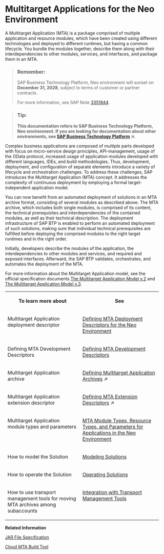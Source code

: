 <!-- loioe1bb7eb746d34237b8b47035adff5022 -->

# Multitarget Applications for the Neo Environment

A Multitarget Application \(MTA\) is a package comprised of multiple application and resource modules, which have been created using different technologies and deployed to different runtimes, but having a common lifecycle. You bundle the modules together, describe them along with their interdependencies to other modules, services, and interfaces, and package them in an MTA.

> ### Remember:  
> SAP Business Technology Platform, Neo environment will sunset on **December 31, 2028**, subject to terms of customer or partner contracts.
> 
> For more information, see SAP Note [3351844](https://me.sap.com/notes/3351844).

> ### Tip:  
> **This documentation refers to SAP Business Technology Platform, Neo environment. If you are looking for documentation about other environments, see [SAP Business Technology Platform](https://help.sap.com/viewer/65de2977205c403bbc107264b8eccf4b/Cloud/en-US/6a2c1ab5a31b4ed9a2ce17a5329e1dd8.html "SAP Business Technology Platform (SAP BTP) is an integrated offering comprised of the following technology portfolios: application development; process automation; integration; data, analytics, and enterprise planning; artificial intelligence. The platform offers users the ability to turn data into business value, compose end-to-end business processes, connect entire IT landscapes, and personalize, build and extend SAP applications. This reduces the overall total cost of ownership maintaining SAP landscapes and third-party software across end-to-end business processes.") :arrow_upper_right:.**

Complex business applications are composed of multiple parts developed with focus on micro-service design principles, API-management, usage of the OData protocol, increased usage of application modules developed with different languages, IDEs, and build methodologies. Thus, development, deployment, and configuration of separate elements introduce a variety of lifecycle and orchestration challenges. To address these challenges, SAP introduces the Multitarget Application \(MTA\) concept. It addresses the complexity of continuous deployment by employing a formal target-independent application model.

You can now benefit from an automated deployment of solutions in an MTA archive format, consisting of several modules as described above. The MTA archive, which includes both single modules, is comprised of its content, the technical prerequisites and interdependencies of the contained modules, as well as their technical description. The deployment infrastructure of SAP BTP is enabled to perform an automated deployment of such solutions, making sure that individual technical prerequisites are fulfilled before deploying the comprised modules to the right target runtimes and in the right order.

Initially, developers describe the modules of the application, the interdependencies to other modules and services, and required and exposed interfaces. Afterward, the SAP BTP validates, orchestrates, and automates the deployment of the MTA.

For more information about the Multitarget Application model, see the official specification documents [The Multitarget Application Model v.2](https://help.sap.com/doc/multitarget-application-modelv2/Cloud/en-US/The%20Multitarget%20Application%20Model.pdf) and [The Multitarget Application Model v.3](https://help.sap.com/doc/multitarget-application-modelv3/Cloud/en-US/The%20Multitarget%20Application%20M%D0%BEdel.pdf).


<table>
<tr>
<th valign="top">

To learn more about

</th>
<th valign="top">

See

</th>
</tr>
<tr>
<td valign="top">

Multitarget Application deployment descriptor

</td>
<td valign="top">

[Defining MTA Deployment Descriptors for the Neo Environment](defining-mta-deployment-descriptors-for-the-neo-environment-ef90452.md)

</td>
</tr>
<tr>
<td valign="top">

Defining MTA Development Descriptors

</td>
<td valign="top">

[Defining MTA Development Descriptors](defining-mta-development-descriptors-379278d.md)

</td>
</tr>
<tr>
<td valign="top">

Multitarget Application archive

</td>
<td valign="top">

[Defining Multitarget Application Archives](https://help.sap.com/viewer/65de2977205c403bbc107264b8eccf4b/Cloud/en-US/33a0e0eb1e4a47b3af52596b87fd2cef.html "You package the MTA deployment descriptor and module binaries in an MTA archive. You can manually do so as described below, or alternatively use the Cloud MTA Build tool.") :arrow_upper_right:

</td>
</tr>
<tr>
<td valign="top">

Multitarget Application extension descriptor

</td>
<td valign="top">

[Defining MTA Extension Descriptors](https://help.sap.com/viewer/65de2977205c403bbc107264b8eccf4b/Cloud/en-US/50df803465324d36851c79fd07e8972c.html "") :arrow_upper_right:

</td>
</tr>
<tr>
<td valign="top">

Multitarget Application module types and parameters

</td>
<td valign="top">

[MTA Module Types, Resource Types, and Parameters for Applications in the Neo Environment](mta-module-types-resource-types-and-parameters-for-applications-in-the-neo-environment-f1caa87.md)

</td>
</tr>
<tr>
<td valign="top">

How to model the Solution

</td>
<td valign="top">

[Modeling Solutions](modeling-solutions-62f1d91.md)

</td>
</tr>
<tr>
<td valign="top">

How to operate the Solution

</td>
<td valign="top">

[Operating Solutions](operating-solutions-2abf7d4.md)

</td>
</tr>
<tr>
<td valign="top">

How to use transport management tools for moving MTA archives among subaccounts

</td>
<td valign="top">

[Integration with Transport Management Tools](integration-with-transport-management-tools-905baea.md)

</td>
</tr>
</table>

**Related Information**  


[JAR File Specification](http://docs.oracle.com/javase/7/docs/technotes/guides/jar/jar.html)

[Cloud MTA Build Tool](https://github.com/SAP/cloud-mta-build-tool)

